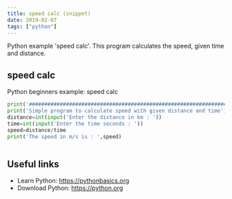 ```yaml
---
title: speed calc (snippet)
date: 2019-02-07
tags: ["python"]
---
```

Python example 'speed calc'. This program calculates the speed, given time and distance.

## speed calc

Python beginners example: speed calc

```python
print('##################################################################### SPEED CALCULATOR ######################################################################################')
print('Simple program to calculate speed with given distance and time')
distance=int(input('Enter the distance in km : '))
time=int(input('Enter the time seconds : '))
speed=distance/time
print('The speed in m/s is : ',speed)



```

## Useful links

- Learn Python: https://pythonbasics.org
- Download Python: https://python.org
